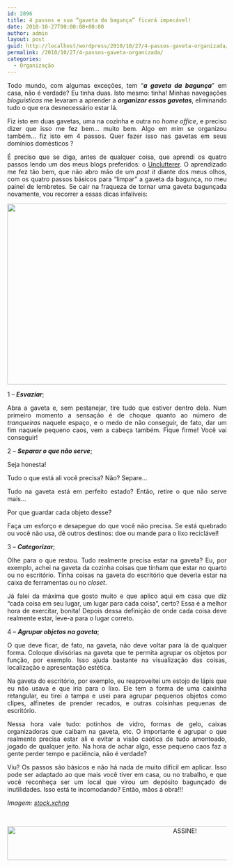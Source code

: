 ```yaml
---
id: 2896
title: 4 passos e sua “gaveta da bagunça” ficará impecável!
date: 2010-10-27T00:00:00+00:00
author: admin
layout: post
guid: http://localhost/wordpress/2010/10/27/4-passos-gaveta-organizada/
permalink: /2010/10/27/4-passos-gaveta-organizada/
categories:
  - Organização
---
```

<p style="text-align: justify;">
  Todo mundo, com algumas exceções, tem “<strong><em>a gaveta da bagunça</em></strong>” em casa, não é verdade? Eu tinha duas. Isto mesmo: tinha! Minhas navegações <em>bloguísticas</em> me levaram a aprender a <strong><em>organizar essas gavetas</em></strong>, eliminando tudo o que era desnecessário estar lá.
</p>

<p style="text-align: justify;">
  Fiz isto em duas gavetas, uma na cozinha e outra no <em>home office</em>, e preciso dizer que isso me fez bem… muito bem. Algo em mim se organizou também… fiz isto em 4 passos. Quer fazer isso nas gavetas em seus domínios domésticos ?
</p>

<!--more-->

<p style="text-align: justify;">
  É preciso que se diga, antes de qualquer coisa, que aprendi os quatro passos lendo um dos meus blogs preferidos: o <a href="http://unclutterer.com/" target="_blank">Unclutterer</a>. O aprendizado me fez tão bem, que não abro mão de um <em>post it</em> diante dos meus olhos, com os quatro passos básicos para “limpar” a gaveta da bagunça, no meu painel de lembretes. Se cair na fraqueza de tornar uma gaveta bagunçada novamente, vou recorrer a essas dicas infalíveis:
</p>

<p align="center">
  <a href="http://www.trololodemulher.com.br/blog/wp-content/uploads/2010/10/bagunca.jpg"><img class="alignnone size-full wp-image-5350" title="bagunça" src="http://www.trololodemulher.com.br/blog/wp-content/uploads/2010/10/bagunca.jpg" alt="" width="578" height="415" /></a>
</p>

<p style="text-align: justify;">
  1 – <strong><em>Esvaziar</em></strong>;
</p>

<p style="text-align: justify;">
  Abra a gaveta e, sem pestanejar, tire tudo que estiver dentro dela. Num primeiro momento a sensação é de choque quanto ao número de <em>tranqueiras</em> naquele espaço, e o medo de não conseguir, de fato, dar um fim naquele pequeno caos, vem a cabeça também. Fique firme! Você vai conseguir!
</p>

<p style="text-align: justify;">
  2 – <strong><em>Separar o que não serve</em></strong>;
</p>

<p style="text-align: justify;">
  Seja honesta!
</p>

<p style="text-align: justify;">
  Tudo o que está ali você precisa? Não? Separe…
</p>

<p style="text-align: justify;">
  Tudo na gaveta está em perfeito estado? Então, retire o que não serve mais…
</p>

<p style="text-align: justify;">
  Por que guardar cada objeto desse?
</p>

<p style="text-align: justify;">
  Faça um esforço e desapegue do que você não precisa. Se está quebrado ou você não usa, dê outros destinos: doe ou mande para o lixo reciclável!
</p>

<p style="text-align: justify;">
  3 – <strong><em>Categorizar</em></strong>;
</p>

<p style="text-align: justify;">
  Olhe para o que restou. Tudo realmente precisa estar na gaveta? Eu, por exemplo, achei na gaveta da cozinha coisas que tinham que estar no quarto ou no escritório. Tinha coisas na gaveta do escritório que deveria estar na caixa de ferramentas ou no <em>closet</em>.
</p>

<p style="text-align: justify;">
  Já falei da máxima que gosto muito e que aplico aqui em casa que diz “cada coisa em seu lugar, um lugar para cada coisa”, certo? Essa é a melhor hora de exercitar, bonita! Depois dessa definição de onde cada coisa deve realmente estar, leve-a para o lugar correto.
</p>

<p style="text-align: justify;">
  4 – <strong><em>Agrupar objetos na gaveta</em></strong>;
</p>

<p style="text-align: justify;">
  O que deve ficar, de fato, na gaveta, não deve voltar para lá de qualquer forma. Coloque divisórias na gaveta que te permita agrupar os objetos por função, por exemplo. Isso ajuda bastante na visualização das coisas, localização e apresentação estética.
</p>

<p style="text-align: justify;">
  Na gaveta do escritório, por exemplo, eu reaproveitei um estojo de lápis que eu não usava e que iria para o lixo. Ele tem a forma de uma caixinha retangular, eu tirei a tampa e usei para agrupar pequenos objetos como clipes, alfinetes de prender recados, e outras coisinhas pequenas de escritório.
</p>

<p style="text-align: justify;">
  Nessa hora vale tudo: potinhos de vidro, formas de gelo, caixas organizadoras que caibam na gaveta, etc. O importante é agrupar o que realmente precisa estar ali e evitar a visão caótica de tudo amontoado, jogado de qualquer jeito. Na hora de achar algo, esse pequeno caos faz a gente perder tempo e paciência, não é verdade?
</p>

<p style="text-align: justify;">
  Viu? Os passos são básicos e não há nada de muito difícil em aplicar. Isso pode ser adaptado ao que mais você tiver em casa, ou no trabalho, e que você reconheça ser um local que virou um depósito bagunçado de inutilidades. Isso está te incomodando? Então, mãos á obra!!!
</p>

_Imagem:_ <a href="http://www.sxc.hu/" target="_blank"><em>stock.xchng</em></a>

&nbsp;

<p align="center">
  <a href="http://feedburner.google.com/fb/a/mailverify?uri=blogBichaFemea&loc=en_US" target="_blank"><img class="alignnone size-full wp-image-10439" src="http://www.trololodemulher.com.br/blog/wp-content/uploads/2014/09/ASSINE.png" alt="ASSINE!" width="800" height="78" /></a>
</p>